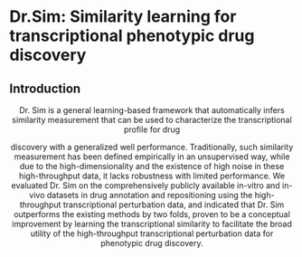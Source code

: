# **Dr.Sim: Similarity learning for transcriptional phenotypic drug discovery**  
## Introduction
<center>Dr. Sim is a general learning-based framework that automatically infers similarity measurement that can be used to characterize the transcriptional profile for drug<center>  
  
discovery with a generalized well performance. Traditionally, such similarity measurement has been defined empirically in an unsupervised way, while due to the high-dimensionality and the existence of high noise in these high-throughput data, it lacks robustness with limited performance. We evaluated Dr. Sim on the comprehensively publicly available in-vitro and in-vivo datasets in drug annotation and repositioning using the high-throughput transcriptional perturbation data, and indicated that Dr. Sim outperforms the existing methods by two folds, proven to be a conceptual improvement by learning the transcriptional similarity to facilitate the broad utility of the high-throughput transcriptional perturbation data for phenotypic drug discovery.<center>
